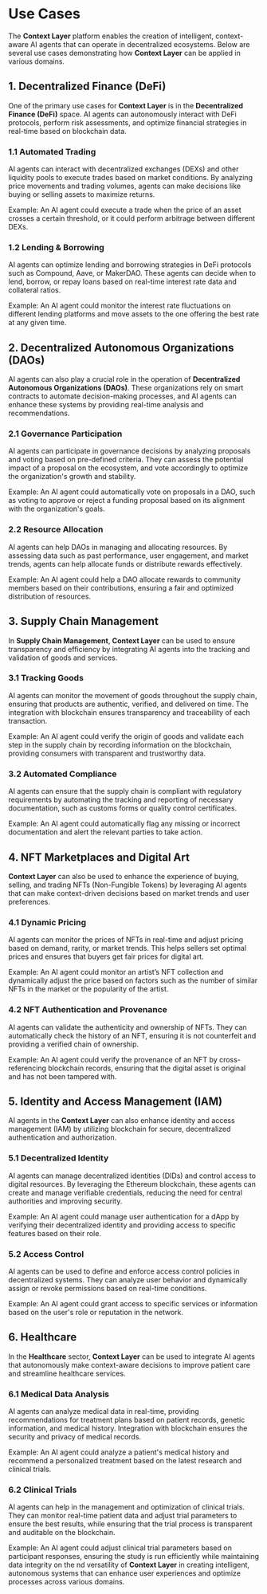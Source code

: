 # Use Cases

The **Context Layer** platform enables the creation of intelligent, context-aware AI agents that can operate in decentralized ecosystems. Below are several use cases demonstrating how **Context Layer** can be applied in various domains.

## 1. **Decentralized Finance (DeFi)**

One of the primary use cases for **Context Layer** is in the **Decentralized Finance (DeFi)** space. AI agents can autonomously interact with DeFi protocols, perform risk assessments, and optimize financial strategies in real-time based on blockchain data.

### 1.1 **Automated Trading**

AI agents can interact with decentralized exchanges (DEXs) and other liquidity pools to execute trades based on market conditions. By analyzing price movements and trading volumes, agents can make decisions like buying or selling assets to maximize returns.

Example: An AI agent could execute a trade when the price of an asset crosses a certain threshold, or it could perform arbitrage between different DEXs.

### 1.2 **Lending & Borrowing**

AI agents can optimize lending and borrowing strategies in DeFi protocols such as Compound, Aave, or MakerDAO. These agents can decide when to lend, borrow, or repay loans based on real-time interest rate data and collateral ratios.

Example: An AI agent could monitor the interest rate fluctuations on different lending platforms and move assets to the one offering the best rate at any given time.

## 2. **Decentralized Autonomous Organizations (DAOs)**

AI agents can also play a crucial role in the operation of **Decentralized Autonomous Organizations (DAOs)**. These organizations rely on smart contracts to automate decision-making processes, and AI agents can enhance these systems by providing real-time analysis and recommendations.

### 2.1 **Governance Participation**

AI agents can participate in governance decisions by analyzing proposals and voting based on pre-defined criteria. They can assess the potential impact of a proposal on the ecosystem, and vote accordingly to optimize the organization's growth and stability.

Example: An AI agent could automatically vote on proposals in a DAO, such as voting to approve or reject a funding proposal based on its alignment with the organization's goals.

### 2.2 **Resource Allocation**

AI agents can help DAOs in managing and allocating resources. By assessing data such as past performance, user engagement, and market trends, agents can help allocate funds or distribute rewards effectively.

Example: An AI agent could help a DAO allocate rewards to community members based on their contributions, ensuring a fair and optimized distribution of resources.

## 3. **Supply Chain Management**

In **Supply Chain Management**, **Context Layer** can be used to ensure transparency and efficiency by integrating AI agents into the tracking and validation of goods and services.

### 3.1 **Tracking Goods**

AI agents can monitor the movement of goods throughout the supply chain, ensuring that products are authentic, verified, and delivered on time. The integration with blockchain ensures transparency and traceability of each transaction.

Example: An AI agent could verify the origin of goods and validate each step in the supply chain by recording information on the blockchain, providing consumers with transparent and trustworthy data.

### 3.2 **Automated Compliance**

AI agents can ensure that the supply chain is compliant with regulatory requirements by automating the tracking and reporting of necessary documentation, such as customs forms or quality control certificates.

Example: An AI agent could automatically flag any missing or incorrect documentation and alert the relevant parties to take action.

## 4. **NFT Marketplaces and Digital Art**

**Context Layer** can also be used to enhance the experience of buying, selling, and trading NFTs (Non-Fungible Tokens) by leveraging AI agents that can make context-driven decisions based on market trends and user preferences.

### 4.1 **Dynamic Pricing**

AI agents can monitor the prices of NFTs in real-time and adjust pricing based on demand, rarity, or market trends. This helps sellers set optimal prices and ensures that buyers get fair prices for digital art.

Example: An AI agent could monitor an artist’s NFT collection and dynamically adjust the price based on factors such as the number of similar NFTs in the market or the popularity of the artist.

### 4.2 **NFT Authentication and Provenance**

AI agents can validate the authenticity and ownership of NFTs. They can automatically check the history of an NFT, ensuring it is not counterfeit and providing a verified chain of ownership.

Example: An AI agent could verify the provenance of an NFT by cross-referencing blockchain records, ensuring that the digital asset is original and has not been tampered with.

## 5. **Identity and Access Management (IAM)**

AI agents in the **Context Layer** can also enhance identity and access management (IAM) by utilizing blockchain for secure, decentralized authentication and authorization.

### 5.1 **Decentralized Identity**

AI agents can manage decentralized identities (DIDs) and control access to digital resources. By leveraging the Ethereum blockchain, these agents can create and manage verifiable credentials, reducing the need for central authorities and improving security.

Example: An AI agent could manage user authentication for a dApp by verifying their decentralized identity and providing access to specific features based on their role.

### 5.2 **Access Control**

AI agents can be used to define and enforce access control policies in decentralized systems. They can analyze user behavior and dynamically assign or revoke permissions based on real-time conditions.

Example: An AI agent could grant access to specific services or information based on the user's role or reputation in the network.

## 6. **Healthcare**

In the **Healthcare** sector, **Context Layer** can be used to integrate AI agents that autonomously make context-aware decisions to improve patient care and streamline healthcare services.

### 6.1 **Medical Data Analysis**

AI agents can analyze medical data in real-time, providing recommendations for treatment plans based on patient records, genetic information, and medical history. Integration with blockchain ensures the security and privacy of medical records.

Example: An AI agent could analyze a patient's medical history and recommend a personalized treatment based on the latest research and clinical trials.

### 6.2 **Clinical Trials**

AI agents can help in the management and optimization of clinical trials. They can monitor real-time patient data and adjust trial parameters to ensure the best results, while ensuring that the trial process is transparent and auditable on the blockchain.

Example: An AI agent could adjust clinical trial parameters based on participant responses, ensuring the study is run efficiently while maintaining data integrity on the nd versatility of **Context Layer** in creating intelligent, autonomous systems that can enhance user experiences and optimize processes across various domains.
